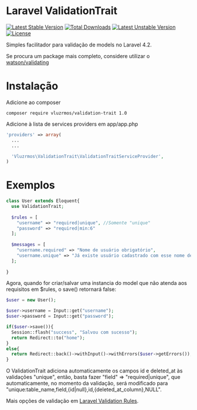 Laravel ValidationTrait
=======================

[![Latest Stable Version](https://poser.pugx.org/vluzrmos/validation-trait/v/stable.svg)](https://packagist.org/packages/vluzrmos/validation-trait) [![Total Downloads](https://poser.pugx.org/vluzrmos/validation-trait/downloads.svg)](https://packagist.org/packages/vluzrmos/validation-trait) [![Latest Unstable Version](https://poser.pugx.org/vluzrmos/validation-trait/v/unstable.svg)](https://packagist.org/packages/vluzrmos/validation-trait) [![License](https://poser.pugx.org/vluzrmos/validation-trait/license.svg)](https://packagist.org/packages/vluzrmos/validation-trait)

Simples facilitador para validação de models no Laravel 4.2.

Se procura um package mais completo, considere utilizar o [watson/validating](https://github.com/dwightwatson/validating)

Instalação
=

Adicione ao composer
```
composer require vluzrmos/validation-trait 1.0
```

Adicione à lista de services providers em app/app.php

```php
'providers' => array(
  ...
  ...

  'Vluzrmos\ValidationTrait\ValidationTraitServiceProvider',
)
```

Exemplos
=
```php
class User extends Eloquent{
  use ValidationTrait;
  
  $rules = [
    "username" => "required|unique", //Somente "unique" 
    "password" => "required|min:6"
  ];
  
  $messages = [
    "username.required" => "Nome de usuário obrigatório",
    "username.unique" => "Já existe usuário cadastrado com esse nome de usuário"
  ];
  
}
```
Agora, quando for criar/salvar uma instancia do model que não atenda aos requisitos em  $rules, o save() retornará false:
```php
$user = new User();

$user->username = Input::get("username");
$user->password = Input::get("password");

if($user->save()){
  Session::flash("success", "Salvou com sucesso");
  return Redirect::to("home");
}
else{
  return Redirect::back()->withInput()->withErrors($user->getErrors());
}
```

O ValidationTrait adiciona automaticamente os campos id e deleted_at às validações "unique",
então, basta fazer "field" => "required|unique", que automaticamente, no momento da validação, será modificado para "unique:table_name,field,{id|null},id,{deleted_at_column},NULL".

Mais opções de validação em [Laravel Validation Rules](http://laravel.com/docs/4.2/validation#available-validation-rules).
